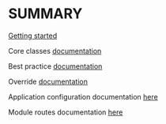 # SUMMARY

[Getting started](./getting-started.md)

Core classes [documentation](https://github.com/ssavajols/my_marionette/blob/master/docs/core-classes.md)

Best practice [documentation](https://github.com/ssavajols/my_marionette/blob/master/docs/best-practice.md)

Override [documentation](https://github.com/ssavajols/my_marionette/blob/master/docs/override.md)

Application configuration documentation [here](https://github.com/ssavajols/my_marionette/blob/master/docs/configuration.md)

Module routes documentation [here](https://github.com/ssavajols/my_marionette/blob/master/docs/routes.md)
